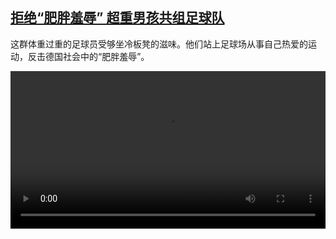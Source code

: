 <!--1664286423000-->
[拒绝“肥胖羞辱” 超重男孩共组足球队](https://www.dw.com/zh/%E6%8B%92%E7%BB%9D%E2%80%9C%E8%82%A5%E8%83%96%E7%BE%9E%E8%BE%B1%E2%80%9D%20%E8%B6%85%E9%87%8D%E7%94%B7%E5%AD%A9%E5%85%B1%E7%BB%84%E8%B6%B3%E7%90%83%E9%98%9F/a-63255723)
------

<p>这群体重过重的足球员受够坐冷板凳的滋味。他们站上足球场从事自己热爱的运动，反击德国社会中的“肥胖羞辱”。</small></p><video src="https://tvdownloaddw-a.akamaihd.net/dwtv_video/flv/vdt_zh/2022/bchi220927_001_bigboys_01r_AVC_1280x720.mp4" controls style="width:100%"></video>
